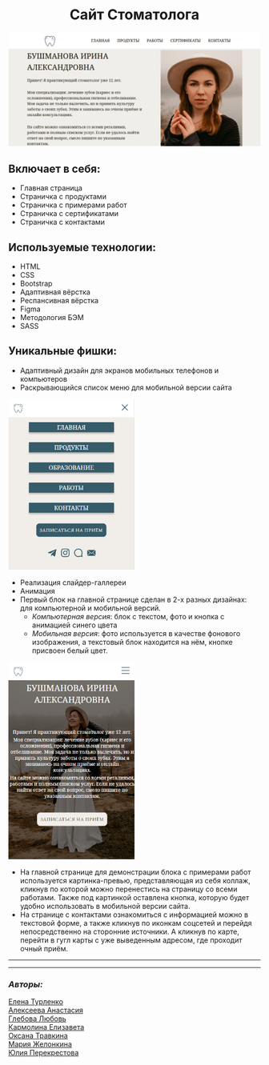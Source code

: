 <h1 align="center">Сайт Стоматолога</h1>

<img alt="Начало главной страницы" src="./assets/images/readme-img/Block1_desktop.png">

## Включает в себя:
* Главная страница
* Страничка с продуктами
* Страничка с примерами работ
* Страничка с сертификатами
* Страничка с контактами


## Используемые технологии:
* HTML
* CSS
* Bootstrap
* Адаптивная вёрстка
* Респансивная вёрстка
* Figma
* Методология БЭМ
* SASS

## Уникальные фишки:

* Адаптивный дизайн для экранов мобильных телефонов и компьютеров
* Раскрывающийся список меню для мобильной версии сайта

<img width="50%" alt="Выпадающий список меню" src="./assets/images/readme-img/Mobile-menu.png">

* Реализация слайдер-галлереи 
* Анимация
* Первый блок на главной странице сделан в 2-х разных дизайнах: для компьютерной и мобильной версий.
  * _Компьютерная версия_: блок с текстом, фото и кнопка с анимацией синего цвета
  * _Мобильная версия_: фото используется в качестве фонового изображения, а текстовый блок находится на нём, кнопке присвоен белый цвет.

<img width="50%" alt="Начало главной страницы в мобильной версии" src="./assets/images/readme-img/Block1_mobile.png">

* На главной странице для демонстрации блока с примерами работ используется картинка-превью, представляющая из себя коллаж, кликнув по которой можно перенестись на страницу со всеми работами. Также под картинкой оставлена кнопка, которую будет удобно использовать в мобильной версии сайта.
* На странице с контактами ознакомиться с информацией можно в текстовой форме, а также кликнув по иконкам соцсетей и перейдя непосредственно на сторонние источники. А кликнув по карте, перейти в гугл карты с уже выведенным адресом, где проходит очный приём.

___


___

### _Авторы:_
[Елена Турленко](https://github.com/elenaturlenko)<br>
[Алексеева Анастасия]()<br>
[Глебова Любовь](https://github.com/glebishna)<br>
[Кармолина Елизавета](https://github.com/RenHayakawa)<br>
[Оксана Травкина](https://github.com/ryaba-ya)<br>
[Мария Желонкина](https://github.com/Marysemm)<br>
[Юлия Перекрестова](https://github.com/JuliaMichaela)<br>



